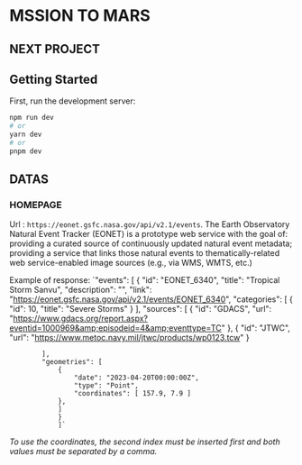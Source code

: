 # MSSION TO MARS

## NEXT PROJECT

## Getting Started

First, run the development server:

```bash
npm run dev
# or
yarn dev
# or
pnpm dev
```

## DATAS

### HOMEPAGE

Url : `https://eonet.gsfc.nasa.gov/api/v2.1/events`.
The Earth Observatory Natural Event Tracker (EONET) is a prototype web service with the goal of:
providing a curated source of continuously updated natural event metadata; providing a service that links those natural events to thematically-related web service-enabled image sources (e.g., via WMS, WMTS, etc.)

Example of response: `"events": [
		{
			"id": "EONET_6340",
			"title": "Tropical Storm Sanvu",
            "description": "",
			"link": "https://eonet.gsfc.nasa.gov/api/v2.1/events/EONET_6340",
			"categories": [
				{
					"id": 10,
					"title": "Severe Storms"
				}
			],
			"sources": [
				{
					"id": "GDACS",
					"url": "https://www.gdacs.org/report.aspx?eventid=1000969&amp;episodeid=4&amp;eventtype=TC"
				},
				{
					"id": "JTWC",
					"url": "https://www.metoc.navy.mil/jtwc/products/wp0123.tcw"
				}
			
			],
			"geometries": [
				{
					"date": "2023-04-20T00:00:00Z",
					"type": "Point", 
					"coordinates": [ 157.9, 7.9 ]
				},
                ]
                }
                ]`
*To use the coordinates, the second index must be inserted first and both values must be separated by a comma.*